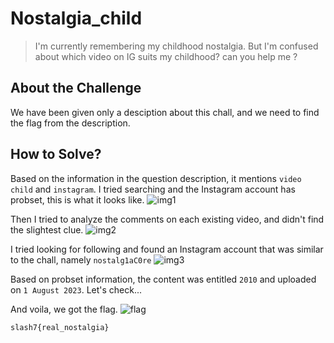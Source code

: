 # Nostalgia_child
> I'm currently remembering my childhood nostalgia. But I'm confused about which video on IG suits my childhood? can you help me ?

## About the Challenge
We have been given only a desciption about this chall, and we need to find the flag from the description.


## How to Solve?
Based on the information in the question description, it mentions `video child` and `instagram`. I tried searching and the Instagram account has probset, this is what it looks like.
![img1](image/img1.png)

Then I tried to analyze the comments on each existing video, and didn't find the slightest clue.
![img2](image/img2.png)

I tried looking for following and found an Instagram account that was similar to the chall, namely `nostalg1aC0re`
![img3](image/img3.png)

Based on probset information, the content was entitled `2010` and uploaded on `1 August 2023`. Let's check...

And voila, we got the flag.
![flag](image/flag.png)

```
slash7{real_nostalgia}
```
